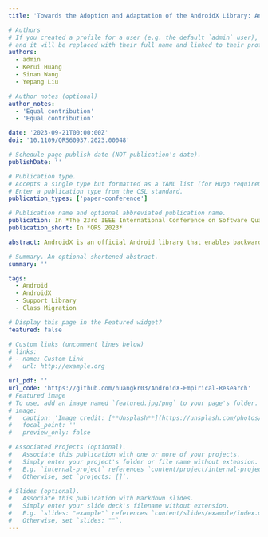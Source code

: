 ```yaml
---
title: 'Towards the Adoption and Adaptation of the AndroidX Library: An Empirical Study'

# Authors
# If you created a profile for a user (e.g. the default `admin` user), write the username (folder name) here
# and it will be replaced with their full name and linked to their profile.
authors:
  - admin
  - Kerui Huang
  - Sinan Wang
  - Yepang Liu

# Author notes (optional)
author_notes:
  - 'Equal contribution'
  - 'Equal contribution'

date: '2023-09-21T00:00:00Z'
doi: '10.1109/QRS60937.2023.00048'

# Schedule page publish date (NOT publication's date).
publishDate: ''

# Publication type.
# Accepts a single type but formatted as a YAML list (for Hugo requirements).
# Enter a publication type from the CSL standard.
publication_types: ['paper-conference']

# Publication name and optional abbreviated publication name.
publication: In *The 23rd IEEE International Conference on Software Quality, Reliability, and Security*
publication_short: In *QRS 2023*

abstract: AndroidX is an official Android library that enables backward compatibility for Android APIs used by various apps. It is the successor of the Android Support library since Android 9.0. Since then, many apps that originally relied on Android Support needed to be adapted to use AndroidX. However, for app developers, such a migration task can be challenging and error-prone. Yet, there is no systematic study on the migration status of real-world Android apps or the issues that may arise during the migration to AndroidX. To fill this knowledge gap, we conducted the first comprehensive study concerning the adoption and adaptation of the AndroidX library. In this study, we inspected 171 Stack Overflow posts about AndroidX and identified common categories of issues that can occur when adapting apps to use AndroidX, as well as the causes. We also examined the trend of these issues in recent five years to assess their impact over time. Then, we investigated the utilization status of both Android Support and AndroidX libraries in 15,334 top commercial apps and 2,470 open-source apps. Finally, we developed an algorithm that utilizes cosine similarity to identify Java class mappings between Android Support and AndroidX. The algorithm allows us to recover an additional mapping of 579 Java class pairs, which can supplement the official class mapping.

# Summary. An optional shortened abstract.
summary: ''

tags: 
  - Android
  - AndroidX
  - Support Library
  - Class Migration

# Display this page in the Featured widget?
featured: false

# Custom links (uncomment lines below)
# links:
# - name: Custom Link
#   url: http://example.org

url_pdf: ''
url_code: 'https://github.com/huangkr03/AndroidX-Empirical-Research'
# Featured image
# To use, add an image named `featured.jpg/png` to your page's folder.
# image:
#   caption: 'Image credit: [**Unsplash**](https://unsplash.com/photos/pLCdAaMFLTE)'
#   focal_point: ''
#   preview_only: false

# Associated Projects (optional).
#   Associate this publication with one or more of your projects.
#   Simply enter your project's folder or file name without extension.
#   E.g. `internal-project` references `content/project/internal-project/index.md`.
#   Otherwise, set `projects: []`.

# Slides (optional).
#   Associate this publication with Markdown slides.
#   Simply enter your slide deck's filename without extension.
#   E.g. `slides: "example"` references `content/slides/example/index.md`.
#   Otherwise, set `slides: ""`.
---
```

